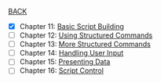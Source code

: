 [BACK](../README.md)
- [x] Chapter 11: [Basic Script Building](./chapter_11/README.md)
- [ ] Chapter 12: [Using Structured Commands](./chapter_12/README.md)
- [ ] Chapter 13: [More Structured Commands](./chapter_13/README.md)
- [ ] Chapter 14: [Handling User Input](./chapter_14/README.md)
- [ ] Chapter 15: [Presenting Data](./chapter_15/README.md)
- [ ] Chapter 16: [Script Control](./chapter_16/README.md)